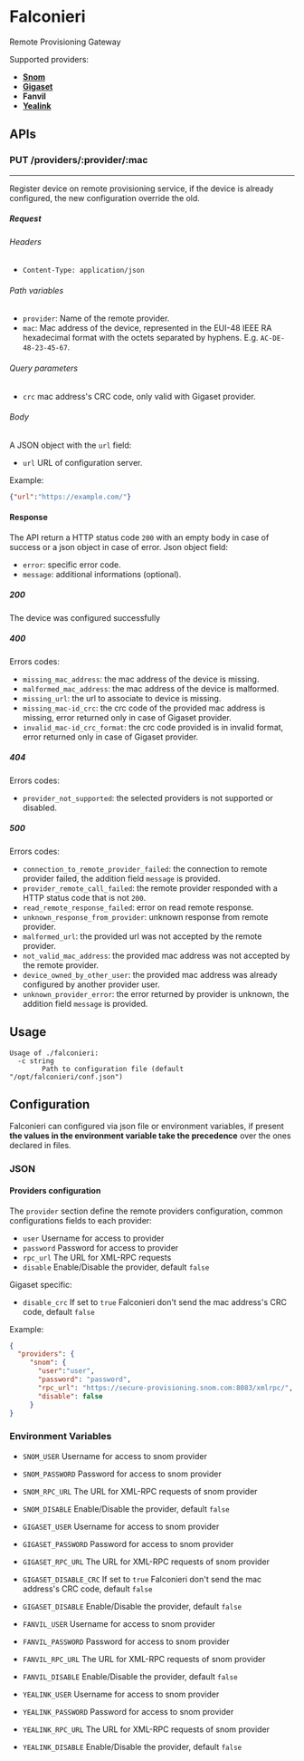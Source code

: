 # Falconieri

Remote Provisioning Gateway

Supported providers:

* [**Snom**](https://service.snom.com/display/wiki/XML-RPC+API)
* [**Gigaset**](https://teamwork.gigaset.com/gigawiki/display/GPPPO/Gigaset+Redirect+server)
* **Fanvil**
* [**Yealink**](http://support.yealink.com/documentFront/forwardToDocumentDetailPage?documentId=257)

## APIs

### PUT /providers/:provider/:mac
---

Register device on remote provisioning service, if the device is already configured,
the new configuration override the old.

##### Request

###### Headers
* `Content-Type: application/json`

###### Path variables
* `provider`: Name of the remote provider.
* `mac`: Mac address of the device, represented in the EUI-48 IEEE RA hexadecimal
format with the octets separated by hyphens. E.g. `AC-DE-48-23-45-67`.

###### Query parameters
* `crc` mac address's CRC code, only valid with Gigaset provider.

###### Body
A JSON object with the `url` field:
* `url` URL of configuration server.

Example:
```json
{"url":"https://example.com/"}
```
#### Response
The API return a HTTP status code `200` with an empty body in case of success
or a json object in case of error.
Json  object field:
* `error`: specific error code.
* `message`: additional informations (optional).
##### 200
The device was configured successfully

##### 400
Errors codes:
* `missing_mac_address`: the mac address of the device is missing.
* `malformed_mac_address`: the mac address of the device is malformed.
* `missing_url`: the url to associate to device is missing.
* `missing_mac-id_crc`: the crc code of the provided mac address is missing,
  error returned only in case of Gigaset provider.
* `invalid_mac-id_crc_format`: the crc code provided is in invalid format,
  error returned only in case of Gigaset provider.

##### 404
Errors codes:
* `provider_not_supported`: the selected providers is not supported or disabled.

##### 500
Errors codes:
* `connection_to_remote_provider_failed`: the connection to remote provider failed, the addition field
  `message` is provided.
* `provider_remote_call_failed`: the remote provider responded with a HTTP status code that is not `200`.
* `read_remote_response_failed`: error on read remote response.
* `unknown_response_from_provider`: unknown response from remote provider.
* `malformed_url`: the provided url was not accepted by the remote provider.
* `not_valid_mac_address`: the provided mac address was not accepted by the remote provider.
* `device_owned_by_other_user`: the provided mac address was already configured by another provider user.
* `unknown_provider_error`: the error returned by provider is unknown, the addition field
  `message` is provided.

## Usage

```
Usage of ./falconieri:
  -c string
    	Path to configuration file (default "/opt/falconieri/conf.json")
```

## Configuration
Falconieri can configured via json file or environment variables, if present **the values in the environment variable take the precedence** over the ones declared in files.

### JSON

#### Providers configuration
The `provider` section define the remote providers configuration, common configurations fields to each provider:

* `user` Username for access to provider
* `password` Password for access to provider 
* `rpc_url` The URL for XML-RPC requests
* `disable` Enable/Disable the provider, default `false`

Gigaset specific:

* `disable_crc` If set to `true` Falconieri don't send the mac address's CRC code, default `false`


Example:

```json
{
  "providers": {
     "snom": {
       "user":"user",
       "password": "password",
       "rpc_url": "https://secure-provisioning.snom.com:8083/xmlrpc/",
       "disable": false
     }
}
```

### Environment Variables

* `SNOM_USER` Username for access to snom provider
* `SNOM_PASSWORD` Password for access to snom provider
* `SNOM_RPC_URL` The URL for XML-RPC requests of snom provider
* `SNOM_DISABLE` Enable/Disable the provider, default `false`

* `GIGASET_USER` Username for access to snom provider
* `GIGASET_PASSWORD` Password for access to snom provider
* `GIGASET_RPC_URL` The URL for XML-RPC requests of snom provider
* `GIGASET_DISABLE_CRC` If set to `true` Falconieri don't send the mac address's CRC code, default `false`
* `GIGASET_DISABLE` Enable/Disable the provider, default `false`

* `FANVIL_USER` Username for access to snom provider
* `FANVIL_PASSWORD` Password for access to snom provider
* `FANVIL_RPC_URL` The URL for XML-RPC requests of snom provider
* `FANVIL_DISABLE` Enable/Disable the provider, default `false`

* `YEALINK_USER` Username for access to snom provider
* `YEALINK_PASSWORD` Password for access to snom provider
* `YEALINK_RPC_URL` The URL for XML-RPC requests of snom provider
* `YEALINK_DISABLE` Enable/Disable the provider, default `false`
